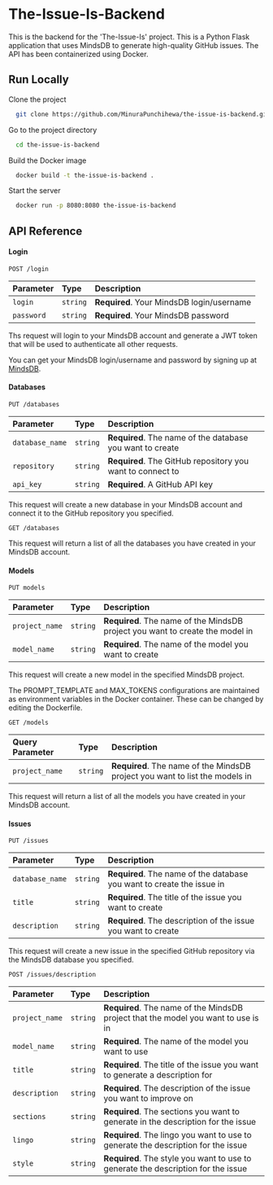# The-Issue-Is-Backend

This is the backend for the 'The-Issue-Is' project. This is a Python Flask application that uses MindsDB to generate high-quality GitHub issues. The API has been containerized using Docker.

## Run Locally

Clone the project

```bash
  git clone https://github.com/MinuraPunchihewa/the-issue-is-backend.git
```

Go to the project directory

```bash
  cd the-issue-is-backend
```

Build the Docker image

```bash
  docker build -t the-issue-is-backend .
```

Start the server

```bash
  docker run -p 8080:8080 the-issue-is-backend
```

## API Reference

#### Login
    
```http
POST /login
```

| Parameter | Type     | Description                |
| :-------- | :------- | :------------------------- |
| `login`   | `string` | **Required**. Your MindsDB login/username |
| `password`| `string` | **Required**. Your MindsDB password |

Ths request will login to your MindsDB account and generate a JWT token that will be used to authenticate all other requests.

You can get your MindsDB login/username and password by signing up at [MindsDB](https://cloud.mindsdb.com/).

#### Databases

```http
PUT /databases
```

| Parameter | Type     | Description                |
| :-------- | :------- | :------------------------- |
| `database_name`   | `string` | **Required**. The name of the database you want to create |
| `repository`| `string` | **Required**. The GitHub repository you want to connect to |
| `api_key`| `string` | **Required**. A GitHub API key |

This request will create a new database in your MindsDB account and connect it to the GitHub repository you specified. 

```http
GET /databases
```
This request will return a list of all the databases you have created in your MindsDB account.

#### Models

```http
PUT models
```

| Parameter | Type     | Description                |
| :-------- | :------- | :------------------------- |
| `project_name`   | `string` | **Required**. The name of the MindsDB project you want to create the model in |
| `model_name`| `string` | **Required**. The name of the model you want to create |

This request will create a new model in the specified MindsDB project.

The PROMPT_TEMPLATE and MAX_TOKENS configurations are maintained as environment variables in the Docker container. These can be changed by editing the Dockerfile.

```http
GET /models
```

| Query Parameter | Type     | Description                |
| :-------- | :------- | :------------------------- |
| `project_name`   | `string` | **Required**. The name of the MindsDB project you want to list the models in |

This request will return a list of all the models you have created in your MindsDB account.

#### Issues

```http
PUT /issues
```

| Parameter | Type     | Description                |
| :-------- | :------- | :------------------------- |
| `database_name`   | `string` | **Required**. The name of the database you want to create the issue in |
| `title`| `string` | **Required**. The title of the issue you want to create |
| `description`| `string` | **Required**. The description of the issue you want to create |

This request will create a new issue in the specified GitHub repository via the MindsDB database you specified.

```http
POST /issues/description
``` 

| Parameter | Type     | Description                |
| :-------- | :------- | :------------------------- |
| `project_name`   | `string` | **Required**. The name of the MindsDB project that the model you want to use is in |
| `model_name`| `string` | **Required**. The name of the model you want to use |
| `title`| `string` | **Required**. The title of the issue you want to generate a description for |
| `description`| `string` | **Required**. The description of the issue you want to improve on |
| `sections`| `string` | **Required**. The sections you want to generate in the description for the issue |
| `lingo`| `string` | **Required**. The lingo you want to use to generate the description for the issue |
| `style`| `string` | **Required**. The style you want to use to generate the description for the issue |

